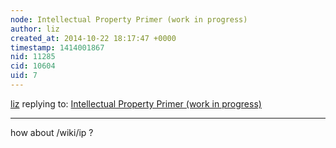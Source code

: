 ```yaml
---
node: Intellectual Property Primer (work in progress)
author: liz
created_at: 2014-10-22 18:17:47 +0000
timestamp: 1414001867
nid: 11285
cid: 10604
uid: 7
---
```




[liz](../profile/liz) replying to: [Intellectual Property Primer (work in progress)](../notes/bronwen/10-21-2014/intellectual-property-primer-work-in-progress)

----
how about /wiki/ip ?